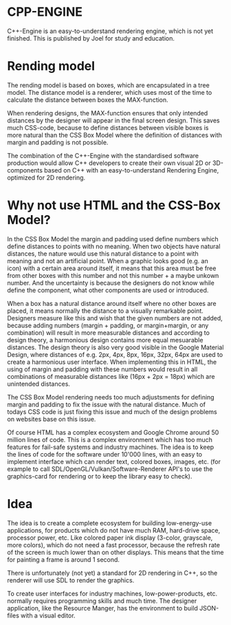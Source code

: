 # CPP-ENGINE
C++-Engine is an easy-to-understand rendering engine, which is not yet finished. This is published by Joel for study and education.

# Rending model

The rending model is based on boxes, which are encapsulated in a tree model. The distance model is a renderer, which uses most of the time to calculate the distance between boxes the MAX-function. 

When rendering designs, the MAX-function ensures that only intended distances by the designer will appear in the final screen design. This saves much CSS-code, because to define distances between visible boxes is more natural than the CSS Box Model where the definition of distances with margin and padding is not possible.

The combination of the C++-Engine with the standardised software production would allow C++ developers to create their own visual 2D or 3D-components based on C++ with an easy-to-understand Rendering Engine, optimized for 2D rendering.

# Why not use HTML and the CSS-Box Model? 

In the CSS Box Model the margin and padding used define numbers which define distances to points with no meaning. When two objects have natural distances, the nature would use this natural distance to a point with meaning and not an artificial point. When a graphic looks good (e.g. an icon) with a certain area around itself, it means that this area must be free from other boxes with this number and not this number + a maybe unkown number. And the uncertainty is because the designers do not know while define the component, what other components are used or introduced. 

When a box has a natural distance around itself where no other boxes are placed, it means normally the distance to a visually remarkable point. Designers measure like this and wish that the given numbers are not added, because adding numbers (margin + padding, or margin+margin, or any combination) will result in more measurable distances and according to design theory, a harmonious design contains more equal mesuarable distances. The design theory is also very good visible in the Google Material Design, where distances of e.g. 2px, 4px, 8px, 16px, 32px, 64px are used to create a harmonious user interface. When implementing this in HTML, the using of margin and padding with these numbers would result in all combinations of measurable distances like (16px + 2px = 18px) which are unintended distances. 

The CSS Box Model rendering needs too much adjustsments for defining margin and padding to fix the issue with the natural distance. Much of todays CSS code is just fixing this issue and much of the design problems on websites base on this issue. 

Of course HTML has a complex ecosystem and Google Chrome around 50 million lines of code. This is a complex environment which has too much features for fail-safe systems and industry machines. The idea is to keep the lines of code for the software under 10'000 lines, with an easy to implement interface which can render text, colored boxes, images, etc. (for example to call SDL/OpenGL/Vulkan/Software-Renderer API's to use the graphics-card for rendering or to keep the library easy to check).

# Idea

The idea is to create a complete ecosystem for building low-energy-use applications, for products which do not have much RAM, hard-drive space, processor power, etc. Like colored paper ink display (3-color, grayscale, more colors), which do not need a fast processor, because the refresh rate of the screen is much lower than on other displays. This means that the time for painting a frame is around 1 second. 

There is unfortunately (not yet) a standard for 2D rendering in C++, so the renderer will use SDL to render the graphics.

To create user interfaces for industry machines, low-power-products, etc. normally requires programming skills and much time. The designer application, like the Resource Manger, has the environment to build JSON-files with a visual editor. 
